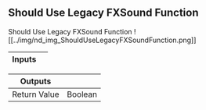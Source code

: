 ## Should Use Legacy FXSound Function
Should Use Legacy FXSound Function
![[../img/nd_img_ShouldUseLegacyFXSoundFunction.png]]

|Inputs||
|--|--|

|Outputs||
|--|--|
| Return Value | Boolean |
